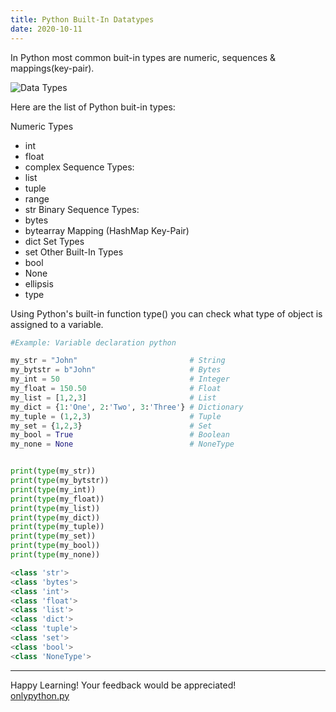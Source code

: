 ```yaml
---
title: Python Built-In Datatypes
date: 2020-10-11
---
```

In Python most common buit-in types are numeric, sequences & mappings(key-pair). 

![Data Types](https://raw.githubusercontent.com/only-python/only-python.github.io/gh-pages/images/python-datatypes.png "Datatypes")

Here are the list of Python buit-in types:

Numeric Types
+ int
+ float
+ complex
Sequence Types:
+ list
+ tuple
+ range
+ str
Binary Sequence Types:
+ bytes
+ bytearray
Mapping (HashMap Key-Pair)
+ dict
Set Types
+ set
Other Built-In Types
+ bool
+ None
+ ellipsis
+ type

Using Python's built-in function type() you can check what type of object is assigned to a variable.

```python
#Example: Variable declaration python

my_str = "John"                         # String
my_bytstr = b"John"                     # Bytes
my_int = 50                             # Integer
my_float = 150.50                       # Float
my_list = [1,2,3]                       # List
my_dict = {1:'One', 2:'Two', 3:'Three'} # Dictionary
my_tuple = (1,2,3)                      # Tuple
my_set = {1,2,3}                        # Set
my_bool = True                          # Boolean
my_none = None                          # NoneType


print(type(my_str))
print(type(my_bytstr))
print(type(my_int))
print(type(my_float))
print(type(my_list))
print(type(my_dict))
print(type(my_tuple))
print(type(my_set))
print(type(my_bool))
print(type(my_none))

<class 'str'>
<class 'bytes'>
<class 'int'>
<class 'float'>
<class 'list'>
<class 'dict'>
<class 'tuple'>
<class 'set'>
<class 'bool'>
<class 'NoneType'>
```

---
Happy Learning! Your feedback would be appreciated!<br>
[onlypython.py](https://only-python.github.io/)

